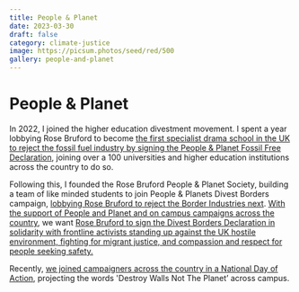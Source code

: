 ```yaml
---
title: People & Planet
date: 2023-03-30
draft: false
category: climate-justice
image: https://picsum.photos/seed/red/500
gallery: people-and-planet
---
```

# People & Planet

In 2022, I joined the higher education divestment movement. I spent a year lobbying Rose Bruford to become [the first specialist drama school in the UK to reject the fossil fuel industry by signing the People & Planet Fossil Free Declaration](https://peopleandplanet.org/blog/2022-08-17/press-release-rose-bruford-college-uk%E2%80%99s-first-drama-school-reject-fossil-fuel), joining over a 100 universities and higher education institutions across the country to do so.

Following this, I founded the Rose Bruford People & Planet Society, building a team of like minded students to join People & Planets Divest Borders campaign, [lobbying Rose Bruford to reject the Border Industries next](https://bright-green.org/2022/10/19/drama-schools-like-rose-bruford-must-keep-our-money-out-of-the-border-industry/). [With the support of People and Planet and on campus campaigns across the country](https://www.instagram.com/p/Cj4yWRDjxmy/), we want [Rose Bruford to sign the Divest Borders Declaration in solidarity with frontline activists standing up against the UK hostile environment, fighting for migrant justice, and compassion and respect for people seeking safety.](https://www.instagram.com/p/Cpx3UhiKxVA/)

Recently, [we joined campaigners across the country in a National Day of Action](https://www.instagram.com/p/Co0F9llD60x/), projecting the words 'Destroy Walls Not The Planet’ across campus.